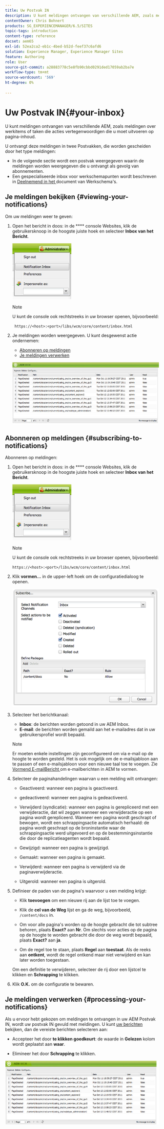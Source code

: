 ```yaml
---
title: Uw Postvak IN
description: U kunt meldingen ontvangen van verschillende AEM, zoals meldingen over werkitems of taken die acties vertegenwoordigen die u moet uitvoeren op pagina-inhoud.
contentOwner: Chris Bohnert
products: SG_EXPERIENCEMANAGER/6.5/SITES
topic-tags: introduction
content-type: reference
docset: aem65
exl-id: 52ea2ca2-eb1c-4bed-b52d-feef37c6afd6
solution: Experience Manager, Experience Manager Sites
feature: Authoring
role: User
source-git-commit: a28883778c5e8fb90cbbd0291ded17059ab2ba7e
workflow-type: tm+mt
source-wordcount: '569'
ht-degree: 0%

---
```


# Uw Postvak IN{#your-inbox}

U kunt meldingen ontvangen van verschillende AEM, zoals meldingen over werkitems of taken die acties vertegenwoordigen die u moet uitvoeren op pagina-inhoud.

U ontvangt deze meldingen in twee Postvakken, die worden gescheiden door het type meldingen:

* In de volgende sectie wordt een postvak weergegeven waarin de meldingen worden weergegeven die u ontvangt als gevolg van abonnementen.
* Een gespecialiseerde inbox voor werkschemapunten wordt beschreven in [ Deelnemend in het ](/help/sites-classic-ui-authoring/classic-workflows-participating.md) document van Werkschema&#39;s.

## Je meldingen bekijken {#viewing-your-notifications}

Om uw meldingen weer te geven:

1. Open het bericht in doos: in de **** console Websites, klik de gebruikersknoop in de hoogste juiste hoek en selecteer **Inbox van het Bericht**.

   ![ screen_shot_2012-02-08at105226am ](assets/screen_shot_2012-02-08at105226am.png)

   >[!NOTE]
   >
   >U kunt de console ook rechtstreeks in uw browser openen, bijvoorbeeld:
   >
   >
   >` https://<host>:<port>/libs/wcm/core/content/inbox.html`

1. Je meldingen worden weergegeven. U kunt desgewenst actie ondernemen:

   * [Abonneren op meldingen](#subscribing-to-notifications)
   * [Je meldingen verwerken](#processing-your-notifications)

   ![ chlimage_1-4 ](assets/chlimage_1-4.jpeg)

## Abonneren op meldingen {#subscribing-to-notifications}

Abonneren op meldingen:

1. Open het bericht in doos: in de **** console Websites, klik de gebruikersknoop in de hoogste juiste hoek en selecteer **Inbox van het Bericht**.

   ![ screen_shot_2012-02-08at105226am-1 ](assets/screen_shot_2012-02-08at105226am-1.png)

   >[!NOTE]
   >
   >U kunt de console ook rechtstreeks in uw browser openen, bijvoorbeeld:
   >
   >
   >`https://<host>:<port>/libs/wcm/core/content/inbox.html`

1. Klik **vormen...** in de upper-left hoek om de configuratiedialoog te openen.

   ![ screen_shot_2012-02-08at111056am ](assets/screen_shot_2012-02-08at111056am.png)

1. Selecteer het berichtkanaal:

   * **Inbox**: de berichten worden getoond in uw AEM Inbox.
   * **E-mail**: de berichten worden gemaild aan het e-mailadres dat in uw gebruikersprofiel wordt bepaald.

   >[!NOTE]
   >
   >Er moeten enkele instellingen zijn geconfigureerd om via e-mail op de hoogte te worden gesteld. Het is ook mogelijk om de e-mailsjabloon aan te passen of een e-mailsjabloon voor een nieuwe taal toe te voegen. Zie [ Vormend E-mailBericht ](/help/sites-administering/notification.md#configuringemailnotification) om e-mailberichten in AEM te vormen.

1. Selecteer de paginahandelingen waarvan u een melding wilt ontvangen:

   * Geactiveerd: wanneer een pagina is geactiveerd.
   * gedeactiveerd: wanneer een pagina is gedeactiveerd.
   * Verwijderd (syndicatie): wanneer een pagina is gerepliceerd met een verwijderactie, dat wil zeggen wanneer een verwijderactie op een pagina wordt gerepliceerd.
Wanneer een pagina wordt geschrapt of bewogen, wordt een schrappingsactie automatisch herhaald: de pagina wordt geschrapt op de broninstantie waar de schrappingsactie werd uitgevoerd en op de bestemmingsinstantie die door de replicatieagenten wordt bepaald.

   * Gewijzigd: wanneer een pagina is gewijzigd.
   * Gemaakt: wanneer een pagina is gemaakt.
   * Verwijderd: wanneer een pagina is verwijderd via de paginaverwijderactie.
   * Uitgerold: wanneer een pagina is uitgerold.

1. Definieer de paden van de pagina&#39;s waarvoor u een melding krijgt:

   * Klik **toevoegen** om een nieuwe rij aan de lijst toe te voegen.
   * Klik de **cel van de Weg** lijst en ga de weg, bijvoorbeeld, `/content/docs` in.

   * Om voor alle pagina&#39;s worden op de hoogte gebracht die tot subtree behoren, plaats **Exact?** aan **Nr**.
Om slechts voor acties op de pagina op de hoogte te worden gebracht die door de weg wordt bepaald, plaats **Exact?** aan **ja**.

   * Om de regel toe te staan, plaats **Regel** aan **toestaat**. Als de reeks aan **ontkent**, wordt de regel ontkend maar niet verwijderd en kan later worden toegestaan.

   Om een definitie te verwijderen, selecteer de rij door een lijstcel te klikken en **Schrapping** te klikken.

1. Klik **O.K.** om de configuratie te bewaren.

## Je meldingen verwerken {#processing-your-notifications}

Als u ervoor hebt gekozen om meldingen te ontvangen in uw AEM Postvak IN, wordt uw postvak IN gevuld met meldingen. U kunt [ uw berichten ](#viewing-your-notifications) bekijken, dan de vereiste berichten selecteren aan:

* Accepteer het door **te klikken goedkeurt**: de waarde in **Gelezen** kolom wordt geplaatst aan **waar**.

* Elimineer het door **Schrapping** te klikken.

![ chlimage_1-5 ](assets/chlimage_1-5.jpeg)
